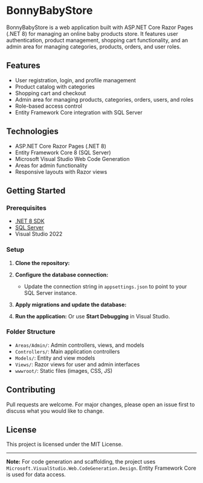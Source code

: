# BonnyBabyStore
BonnyBabyStore is a web application built with ASP.NET Core Razor Pages (.NET 8) for managing an online baby products store. It features user authentication, product management, shopping cart functionality, and an admin area for managing categories, products, orders, and user roles.

## Features

- User registration, login, and profile management
- Product catalog with categories
- Shopping cart and checkout
- Admin area for managing products, categories, orders, users, and roles
- Role-based access control
- Entity Framework Core integration with SQL Server

## Technologies

- ASP.NET Core Razor Pages (.NET 8)
- Entity Framework Core 8 (SQL Server)
- Microsoft Visual Studio Web Code Generation
- Areas for admin functionality
- Responsive layouts with Razor views

## Getting Started

### Prerequisites

- [.NET 8 SDK](https://dotnet.microsoft.com/download/dotnet/8.0)
- [SQL Server](https://www.microsoft.com/en-us/sql-server/sql-server-downloads)
- Visual Studio 2022

### Setup

1. **Clone the repository:**
   
2. **Configure the database connection:**
   - Update the connection string in `appsettings.json` to point to your SQL Server instance.

3. **Apply migrations and update the database:**
   
4. **Run the application:**
      Or use __Start Debugging__ in Visual Studio.

### Folder Structure

- `Areas/Admin/`: Admin controllers, views, and models
- `Controllers/`: Main application controllers
- `Models/`: Entity and view models
- `Views/`: Razor views for user and admin interfaces
- `wwwroot/`: Static files (images, CSS, JS)

## Contributing

Pull requests are welcome. For major changes, please open an issue first to discuss what you would like to change.

## License

This project is licensed under the MIT License.

---

**Note:** For code generation and scaffolding, the project uses `Microsoft.VisualStudio.Web.CodeGeneration.Design`. Entity Framework Core is used for data access.

